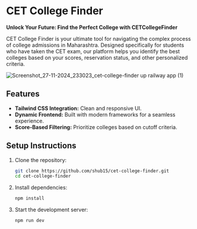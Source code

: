 # CET College Finder

**Unlock Your Future: Find the Perfect College with CETCollegeFinder**

CET College Finder is your ultimate tool for navigating the complex process of college admissions in Maharashtra. Designed specifically for students who have taken the CET exam, our platform helps you identify the best colleges based on your scores, reservation status, and other personalized criteria.

![Screenshot_27-11-2024_233023_cet-college-finder up railway app (1)](https://github.com/user-attachments/assets/85e2d5d2-09e1-4d12-94a9-7c696bda2d1d)

## Features
- **Tailwind CSS Integration:** Clean and responsive UI.
- **Dynamic Frontend:** Built with modern frameworks for a seamless experience.
- **Score-Based Filtering:** Prioritize colleges based on cutoff criteria.

## Setup Instructions
1. Clone the repository:
   ```bash
   git clone https://github.com/shub15/cet-college-finder.git
   cd cet-college-finder
   ```
2. Install dependencies:
   ```bash
   npm install
   ```
3. Start the development server:
   ```bash
   npm run dev
   ```
